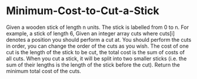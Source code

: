 # Minimum-Cost-to-Cut-a-Stick
Given a wooden stick of length n units. The stick is labelled from 0 to n. For example, a stick of length 6, Given an integer array cuts where cuts[i] denotes a position you should perform a cut at.  You should perform the cuts in order, you can change the order of the cuts as you wish.  The cost of one cut is the length of the stick to be cut, the total cost is the sum of costs of all cuts. When you cut a stick, it will be split into two smaller sticks (i.e. the sum of their lengths is the length of the stick before the cut).  Return the minimum total cost of the cuts.
